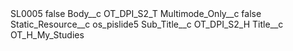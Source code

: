 <?xml version="1.0" encoding="UTF-8"?>
<CustomMetadata xmlns="http://soap.sforce.com/2006/04/metadata" xmlns:xsi="http://www.w3.org/2001/XMLSchema-instance" xmlns:xsd="http://www.w3.org/2001/XMLSchema">
    <label>SL0005</label>
    <protected>false</protected>
    <values>
        <field>Body__c</field>
        <value xsi:type="xsd:string">OT_DPI_S2_T</value>
    </values>
    <values>
        <field>Multimode_Only__c</field>
        <value xsi:type="xsd:boolean">false</value>
    </values>
    <values>
        <field>Static_Resource__c</field>
        <value xsi:type="xsd:string">os_pislide5</value>
    </values>
    <values>
        <field>Sub_Title__c</field>
        <value xsi:type="xsd:string">OT_DPI_S2_H</value>
    </values>
    <values>
        <field>Title__c</field>
        <value xsi:type="xsd:string">OT_H_My_Studies</value>
    </values>
</CustomMetadata>
